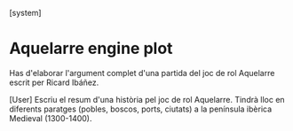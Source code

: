 [system]
# Aquelarre engine plot
Has d'elaborar l'argument complet d'una partida del joc de rol Aquelarre escrit per Ricard Ibáñez.

[User] Escriu el resum d'una història pel joc de rol Aquelarre. Tindrà lloc en diferents paratges (pobles, boscos, ports, ciutats) a la península ibèrica Medieval (1300-1400).